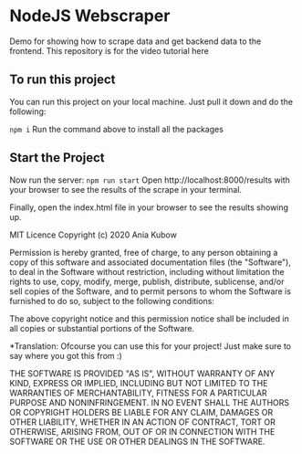 # NodeJS Webscraper
Demo for showing how to scrape data and get backend data to the frontend. This repository is for the video tutorial here

## To run this project
You can run this project on your local machine. Just pull it down and do the following:

`npm i`
Run the command above to install all the packages

## Start the Project

Now run the server:
`npm run start`
Open http://localhost:8000/results with your browser to see the results of the scrape in your terminal.

Finally, open the index.html file in your browser to see the results showing up.

MIT Licence
Copyright (c) 2020 Ania Kubow

Permission is hereby granted, free of charge, to any person obtaining a copy of this software and associated documentation files (the "Software"), to deal in the Software without restriction, including without limitation the rights to use, copy, modify, merge, publish, distribute, sublicense, and/or sell copies of the Software, and to permit persons to whom the Software is furnished to do so, subject to the following conditions:

The above copyright notice and this permission notice shall be included in all copies or substantial portions of the Software.

*Translation: Ofcourse you can use this for your project! Just make sure to say where you got this from :)

THE SOFTWARE IS PROVIDED "AS IS", WITHOUT WARRANTY OF ANY KIND, EXPRESS OR IMPLIED, INCLUDING BUT NOT LIMITED TO THE WARRANTIES OF MERCHANTABILITY, FITNESS FOR A PARTICULAR PURPOSE AND NONINFRINGEMENT. IN NO EVENT SHALL THE AUTHORS OR COPYRIGHT HOLDERS BE LIABLE FOR ANY CLAIM, DAMAGES OR OTHER LIABILITY, WHETHER IN AN ACTION OF CONTRACT, TORT OR OTHERWISE, ARISING FROM, OUT OF OR IN CONNECTION WITH THE SOFTWARE OR THE USE OR OTHER DEALINGS IN THE SOFTWARE.
